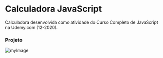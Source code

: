 # Calculadora JavaScript

Calculadora desenvolvida como atividade do Curso Completo de JavaScript na Udemy.com (12-2020).

### Projeto

![myImage](https://github.com/calculadora/raw/master/calculadora.jpeg)
